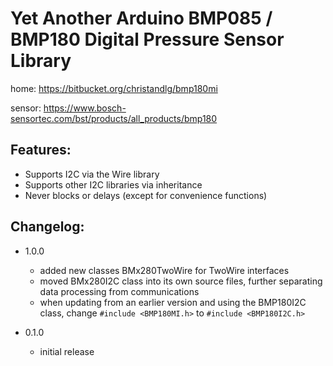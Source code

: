 # Yet Another Arduino BMP085 / BMP180 Digital Pressure Sensor Library

home: https://bitbucket.org/christandlg/bmp180mi

sensor: https://www.bosch-sensortec.com/bst/products/all_products/bmp180 

## Features:
- Supports I2C via the Wire library
- Supports other I2C libraries via inheritance
- Never blocks or delays (except for convenience functions)

## Changelog:
- 1.0.0
	- added new classes BMx280TwoWire for TwoWire interfaces
	- moved BMx280I2C class into its own source files, further separating data processing from communications
	- when updating from an earlier version and using the BMP180I2C class, change ```#include <BMP180MI.h>``` to ```#include <BMP180I2C.h>```

- 0.1.0
	- initial release

